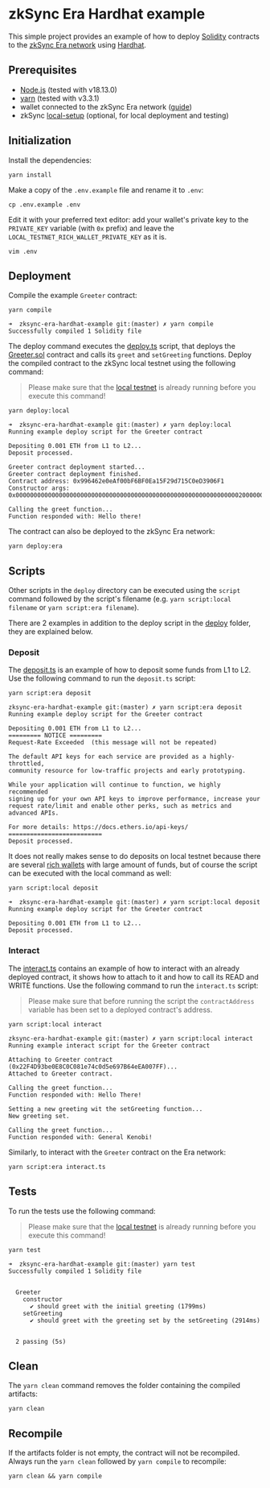 # zkSync Era Hardhat example
This simple project provides an example of how to deploy [Solidity](https://soliditylang.org/) contracts to the [zkSync Era network](https://era.zksync.io/docs/) using [Hardhat](https://hardhat.org).

## Prerequisites
- [Node.js](https://github.com/nvm-sh/nvm) (tested with v18.13.0)
- [yarn](https://yarnpkg.com/getting-started/install) (tested with v3.3.1)
- wallet connected to the zkSync Era network ([guide](https://era.zksync.io/docs/dev/fundamentals/interacting.html#connecting-to-zksync-era-on-metamask))
- zkSync [local-setup](https://github.com/matter-labs/local-setup) (optional, for local deployment and testing)

## Initialization
Install the dependencies:
```
yarn install
```

Make a copy of the `.env.example` file and rename it to `.env`:
```
cp .env.example .env
```
Edit it with your preferred text editor: add your wallet's private key to the `PRIVATE_KEY` variable (with `0x` prefix) and leave the `LOCAL_TESTNET_RICH_WALLET_PRIVATE_KEY` as it is.
```
vim .env
```

## Deployment
Compile the example `Greeter` contract:
```
yarn compile
```

```
➜  zksync-era-hardhat-example git:(master) ✗ yarn compile
Successfully compiled 1 Solidity file
```

The deploy command executes the [deploy.ts](deploy/deploy.ts) script, that deploys the [Greeter.sol](contracts/Greeter.sol) contract and calls its `greet` and `setGreeting` functions. Deploy the compiled contract to the zkSync local testnet using the following command:
>Please make sure that the [local testnet](https://github.com/matter-labs/local-setup) is already running before you execute this command!
```
yarn deploy:local
```

```
➜  zksync-era-hardhat-example git:(master) ✗ yarn deploy:local
Running example deploy script for the Greeter contract

Depositing 0.001 ETH from L1 to L2...
Deposit processed.

Greeter contract deployment started...
Greeter contract deployment finished.
Contract address: 0x996462e0eAf00bF6BF0Ea15F29d715C0eD3906F1
Constructor args: 0x0000000000000000000000000000000000000000000000000000000000000020000000000000000000000000000000000000000000000000000000000000000c48656c6c6f207468657265210000000000000000000000000000000000000000

Calling the greet function...
Function responded with: Hello there!
```

The contract can also be deployed to the zkSync Era network:
```
yarn deploy:era
```

## Scripts
Other scripts in the `deploy` directory can be executed using the `script` command followed by the script's filename (e.g. `yarn script:local filename` or `yarn script:era filename`).

There are 2 examples in addition to the deploy script in the [deploy](deploy) folder, they are explained below.

### Deposit

The [deposit.ts](deploy/deposit.ts) is an example of how to deposit some funds from L1 to L2. Use the following command to run the `deposit.ts` script:
```
yarn script:era deposit
```
```
zksync-era-hardhat-example git:(master) ✗ yarn script:era deposit
Running example deploy script for the Greeter contract

Depositing 0.001 ETH from L1 to L2...
========= NOTICE =========
Request-Rate Exceeded  (this message will not be repeated)

The default API keys for each service are provided as a highly-throttled,
community resource for low-traffic projects and early prototyping.

While your application will continue to function, we highly recommended
signing up for your own API keys to improve performance, increase your
request rate/limit and enable other perks, such as metrics and advanced APIs.

For more details: https://docs.ethers.io/api-keys/
==========================
Deposit processed.
```
It does not really makes sense to do deposits on local testnet because there are several [rich wallets](https://era.zksync.io/docs/api/hardhat/testing.html#rich-wallets) with large amount of funds, but of course the script can be executed with the local command as well:
```
yarn script:local deposit
```
```
➜  zksync-era-hardhat-example git:(master) ✗ yarn script:local deposit   
Running example deploy script for the Greeter contract

Depositing 0.001 ETH from L1 to L2...
Deposit processed.
```

### Interact
The [interact.ts](deploy/interact.ts) contains an example of how to interact with an already deployed contract, it shows how to attach to it and how to call its READ and WRITE functions. Use the following command to run the `interact.ts` script:
>Please make sure that before running the script the `contractAddress` variable has been set to a deployed contract's address.
```
yarn script:local interact
```
```
zksync-era-hardhat-example git:(master) ✗ yarn script:local interact
Running example interact script for the Greeter contract

Attaching to Greeter contract (0x22F4D93be0E8C0C081e74c0d5e697B64eEA007FF)...
Attached to Greeter contract.

Calling the greet function...
Function responded with: Hello There!

Setting a new greeting wit the setGreeting function...
New greeting set.

Calling the greet function...
Function responded with: General Kenobi!
```

Similarly, to interact with the `Greeter` contract on the Era network:
```
yarn script:era interact.ts
```

## Tests
To run the tests use the following command:
>Please make sure that the [local testnet](https://github.com/matter-labs/local-setup) is already running before you execute this command!
```
yarn test
```

```
➜  zksync-era-hardhat-example git:(master) yarn test        
Successfully compiled 1 Solidity file


  Greeter
    constructor
      ✔ should greet with the initial greeting (1799ms)
    setGreeting
      ✔ should greet with the greeting set by the setGreeting (2914ms)


  2 passing (5s)
```

## Clean
The `yarn clean` command removes the folder containing the compiled artifacts:
```
yarn clean
```

## Recompile
If the artifacts folder is not empty, the contract will not be recompiled. Always run the `yarn clean` followed by `yarn compile` to recompile:
```
yarn clean && yarn compile
```
